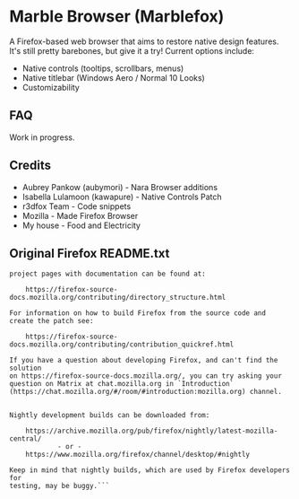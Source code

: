# Marble Browser (Marblefox)
A Firefox-based web browser that aims to restore native design features. It's still pretty barebones, but give it a try!
Current options include:
- Native controls (tooltips, scrollbars, menus)
- Native titlebar (Windows Aero / Normal 10 Looks)
- Customizability

## FAQ
Work in progress.

## Credits
- Aubrey Pankow (aubymori) - Nara Browser additions
- Isabella Lulamoon (kawapure) - Native Controls Patch
- r3dfox Team - Code snippets
- Mozilla - Made Firefox Browser
- My house - Food and Electricity

## Original Firefox README.txt

```An explanation of the Firefox Source Code Directory Structure and links to
project pages with documentation can be found at:

    https://firefox-source-docs.mozilla.org/contributing/directory_structure.html

For information on how to build Firefox from the source code and create the patch see:

    https://firefox-source-docs.mozilla.org/contributing/contribution_quickref.html

If you have a question about developing Firefox, and can't find the solution
on https://firefox-source-docs.mozilla.org/, you can try asking your question on Matrix at chat.mozilla.org in `Introduction` (https://chat.mozilla.org/#/room/#introduction:mozilla.org) channel.


Nightly development builds can be downloaded from:

    https://archive.mozilla.org/pub/firefox/nightly/latest-mozilla-central/
            - or -
    https://www.mozilla.org/firefox/channel/desktop/#nightly

Keep in mind that nightly builds, which are used by Firefox developers for
testing, may be buggy.```
